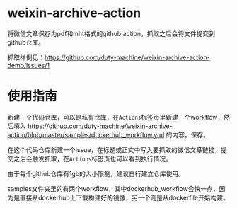 # weixin-archive-action

将微信文章保存为pdf和mht格式的github action，抓取之后会将文件提交到github仓库。

抓取样例见：https://github.com/duty-machine/weixin-archive-action-demo/issues/1

# 使用指南

新建一个代码仓库，可以是私有仓库，在`Actions`标签页里新建一个workflow，然后填入 https://github.com/duty-machine/weixin-archive-action/blob/master/samples/dockerhub_workflow.yml 的内容，保存。

在这个代码仓库新建一个issue，在标题或正文中写入要抓取的微信文章链接，提交之后会触发抓取，在`Actions`标签页也可以看到执行情况。

由于每个github仓库有1gb的大小限制，建议自行建立仓库使用。

samples文件夹里的有两个workflow，其中dockerhub_workflow会快一点，因为是直接从dockerhub上下载构建好的镜像，另一个则是从dockerfile开始构建。
